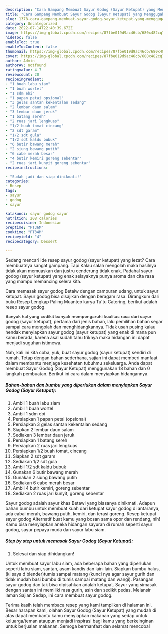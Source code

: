 ```yaml
---
description: "Cara Gampang Membuat Sayur Godog (Sayur Ketupat) yang Menggugah Selera, Buat Buka Puasa}"
title: "Cara Gampang Membuat Sayur Godog (Sayur Ketupat) yang Menggugah Selera, Buat Buka Puasa}"
slug: 1378-cara-gampang-membuat-sayur-godog-sayur-ketupat-yang-menggugah-selera-buat-buka-puasa
category: Uncategorized
date: 2022-07-14T22:40:39.672Z
image: https://img-global.cpcdn.com/recipes/87fbe019d9ac46cb/680x482cq70/sayur-godog-sayur-ketupat-foto-resep-utama.jpg
hideToc: false
enableToc: true
enableTocContent: false
thumbnail: https://img-global.cpcdn.com/recipes/87fbe019d9ac46cb/680x482cq70/sayur-godog-sayur-ketupat-foto-resep-utama.jpg
cover: https://img-global.cpcdn.com/recipes/87fbe019d9ac46cb/680x482cq70/sayur-godog-sayur-ketupat-foto-resep-utama.jpg
author: Admin
authorAv: notfound
ratingvalue: 4.7
reviewcount: 20
recipeingredient:
- "1 buah labu siam"
- "1 buah wortel"
- "1 sdm ebi"
- "1 papan petai opsional"
- "3 gelas santan kekentalan sedang"
- "2 lembar daun salam"
- "3 lembar daun jeruk"
- "1 batang sereh"
- "2 ruas jari lengkuas"
- "1/2 buah tomat cincang"
- "2 sdt garam"
- "1/2 sdt gula"
- "1/2 sdt kaldu bubuk"
- "6 butir bawang merah"
- "2 siung bawang putih"
- "6 cabe merah besar"
- "4 butir kemiri goreng sebentar"
- "2 ruas jari kunyit goreng sebentar"
recipeinstructions:

- "Sudah jadi dan siap dinikmati!"
categories:
- Resep
tags:
- sayur
- godog
- sayur

katakunci: sayur godog sayur 
nutrition: 208 calories
recipecuisine: Indonesian
preptime: "PT36M"
cooktime: "PT34M"
recipeyield: "4"
recipecategory: Dessert

---
```



Sedang mencari ide resep sayur godog (sayur ketupat) yang lezat? Cara membuatnya sangat gampang. Tapi Kalau salah mengolah maka hasilnya tidak akan memuaskan dan justru cenderung tidak enak. Padahal sayur godog (sayur ketupat) yang enak selayaknya punya aroma dan cita rasa yang mampu memancing selera kita.


Cara memasak sayur godog Betaiw dengan campuran udang, untuk sayur ketupat. Sayur godog bisa disajikan dengan beragam rasa. Dirangkum dari buku Resep Lengkap Paling Muantep karya Tu&#39;tu Catering, berikut adalah resep sayur godog.

Banyak hal yang sedikit banyak mempengaruhi kualitas rasa dari sayur godog (sayur ketupat), pertama dari jenis bahan, lalu pemilihan bahan segar sampai cara mengolah dan menghidangkannya. Tidak usah pusing kalau hendak menyiapkan sayur godog (sayur ketupat) yang enak di mana pun kamu berada, karena asal sudah tahu triknya maka hidangan ini dapat menjadi suguhan istimewa.


Nah, kali ini kita coba, yuk, buat sayur godog (sayur ketupat) sendiri di rumah. Tetap dengan bahan sederhana, sajian ini dapat memberi manfaat dalam membantu menjaga kesehatan tubuhmu sekeluarga. Anda dapat membuat Sayur Godog (Sayur Ketupat) menggunakan 18 bahan dan 0 langkah pembuatan. Berikut ini cara dalam menyiapkan hidangannya.

<!--inarticleads1-->

##### Bahan-bahan dan bumbu yang diperlukan dalam menyiapkan Sayur Godog (Sayur Ketupat):

1. Ambil 1 buah labu siam
1. Ambil 1 buah wortel
1. Ambil 1 sdm ebi
1. Persiapkan 1 papan petai (opsional)
1. Persiapkan 3 gelas santan kekentalan sedang
1. Siapkan 2 lembar daun salam
1. Sediakan 3 lembar daun jeruk
1. Persiapkan 1 batang sereh
1. Persiapkan 2 ruas jari lengkuas
1. Persiapkan 1/2 buah tomat, cincang
1. Siapkan 2 sdt garam
1. Sediakan 1/2 sdt gula
1. Ambil 1/2 sdt kaldu bubuk
1. Gunakan 6 butir bawang merah
1. Gunakan 2 siung bawang putih
1. Sediakan 6 cabe merah besar
1. Ambil 4 butir kemiri, goreng sebentar
1. Sediakan 2 ruas jari kunyit, goreng sebentar


Sayur godog adalah sayur khas Betawi yang biasanya dinikmati. Adapun bahan bumbu untuk membuat kuah dari ketupat sayur godog di antaranya, ada cabai merah, bawang putih, kemiri, dan terasi goreng. Resep ketupat sayur godog Alternatif buat kamu yang bosan sama opor dan rendang, nih! Kamu bisa menyiapkan aneka hidangan sayuran di rumah seperti sayur godog, sayur pepaya muda dan sayur labu siam. 

<!--inarticleads2-->

##### Step by step untuk memasak Sayur Godog (Sayur Ketupat):


1. Selesai dan siap dihidangkan!

Untuk membuat sayur labu siam, ada beberapa bahan yang diperlukan seperti labu siam, santan, asam kandis dan lain-lain. Siapkan bumbu halus,(kl saya d blender)tumis sampai matang (kunci nya agar sayur gurih dan tidak mudah basi bumbu di tumis sampai matang dan wangi). Pasangan sayur godog dan tak bisa dipisahkan adalah ketupat. Sayur yang simasak dengan santan ini memiliki rasa gurih, asin dan sedikit pedas. Melansir laman Sajian Sedap, ini cara membuat sayur godog. 

Terima kasih telah membaca resep yang kami tampilkan di halaman ini. Besar harapan kami, olahan Sayur Godog (Sayur Ketupat) yang mudah di atas dapat membantu kamu menyiapkan makanan yang sedap untuk keluarga/teman ataupun menjadi inspirasi bagi kamu yang berkeinginan untuk berjualan makanan. Semoga bermanfaat dan selamat mencoba!
